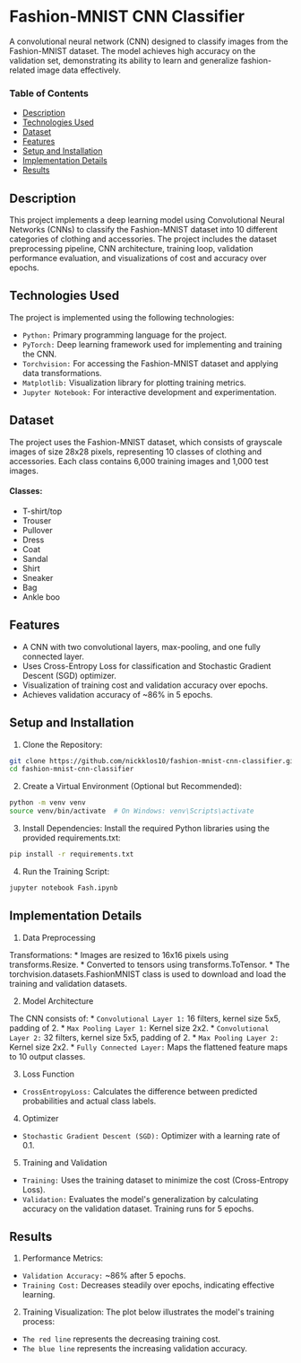 # Fashion-MNIST CNN Classifier

A convolutional neural network (CNN) designed to classify images from the Fashion-MNIST dataset. The model achieves high accuracy on the validation set, demonstrating its ability to learn and generalize fashion-related image data effectively.


### Table of Contents

- [Description](#description)
- [Technologies Used](#technologies-used)
- [Dataset](#dataset)
- [Features](#features)
- [Setup and Installation](#setup-and-installation)
- [Implementation Details](#implementation-details)
- [Results](#results)



## Description

This project implements a deep learning model using Convolutional Neural Networks (CNNs) to classify the Fashion-MNIST dataset into 10 different categories of clothing and accessories. The project includes the dataset preprocessing pipeline, CNN architecture, training loop, validation performance evaluation, and visualizations of cost and accuracy over epochs.



## Technologies Used

The project is implemented using the following technologies:

* `Python:` Primary programming language for the project.
* `PyTorch:` Deep learning framework used for implementing and training the CNN.
* `Torchvision:` For accessing the Fashion-MNIST dataset and applying data transformations.
* `Matplotlib:` Visualization library for plotting training metrics.
* `Jupyter Notebook:` For interactive development and experimentation.




## Dataset

The project uses the Fashion-MNIST dataset, which consists of grayscale images of size 28x28 pixels, representing 10 classes of clothing and accessories. Each class contains 6,000 training images and 1,000 test images.

#### Classes:
  * T-shirt/top
  * Trouser
  * Pullover
  * Dress
  * Coat
  * Sandal
  * Shirt
  * Sneaker
  * Bag
  * Ankle boo




## Features

- A CNN with two convolutional layers, max-pooling, and one fully connected layer.
- Uses Cross-Entropy Loss for classification and Stochastic Gradient Descent (SGD) optimizer.
- Visualization of training cost and validation accuracy over epochs.
- Achieves validation accuracy of ~86% in 5 epochs.
  



## Setup and Installation

1. Clone the Repository:

```bash
git clone https://github.com/nickklos10/fashion-mnist-cnn-classifier.git
cd fashion-mnist-cnn-classifier
```

2. Create a Virtual Environment (Optional but Recommended):

```bash
python -m venv venv
source venv/bin/activate  # On Windows: venv\Scripts\activate
```

3. Install Dependencies: Install the required Python libraries using the provided requirements.txt:

```bash
pip install -r requirements.txt
```

4. Run the Training Script:

```bash
jupyter notebook Fash.ipynb
```




## Implementation Details

1. Data Preprocessing
   
  Transformations:
    * Images are resized to 16x16 pixels using transforms.Resize.
    * Converted to tensors using transforms.ToTensor.
    * The torchvision.datasets.FashionMNIST class is used to download and load the training and validation datasets.

2. Model Architecture

  The CNN consists of:
    * `Convolutional Layer 1:` 16 filters, kernel size 5x5, padding of 2.
    * `Max Pooling Layer 1:` Kernel size 2x2.
    * `Convolutional Layer 2:` 32 filters, kernel size 5x5, padding of 2.
    * `Max Pooling Layer 2:` Kernel size 2x2.
    * `Fully Connected Layer:` Maps the flattened feature maps to 10 output classes.

3. Loss Function
  * `CrossEntropyLoss:` Calculates the difference between predicted probabilities and actual class labels.

4. Optimizer
  * `Stochastic Gradient Descent (SGD):` Optimizer with a learning rate of 0.1.

5. Training and Validation
  * `Training:` Uses the training dataset to minimize the cost (Cross-Entropy Loss).
  * `Validation:` Evaluates the model's generalization by calculating accuracy on the validation dataset.
    Training runs for 5 epochs.




## Results

1. Performance Metrics:

* `Validation Accuracy:` ~86% after 5 epochs.
* `Training Cost:` Decreases steadily over epochs, indicating effective learning.
  
2. Training Visualization: The plot below illustrates the model's training process:

* `The red line` represents the decreasing training cost.
* `The blue line` represents the increasing validation accuracy.
